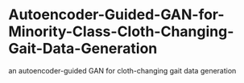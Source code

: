 # Autoencoder-Guided-GAN-for-Minority-Class-Cloth-Changing-Gait-Data-Generation
 an autoencoder-guided GAN for cloth-changing gait data generation
